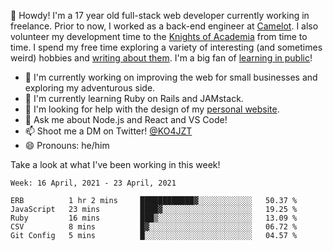 👋 Howdy! I'm a 17 year old full-stack web developer currently working in freelance. Prior to now, I worked as a back-end engineer at [Camelot](https://camelot.fm). I also volunteer my development time to the [Knights of Academia](https://knightsofacademia.org) from time to time. I spend my free time exploring a variety of interesting (and sometimes weird) hobbies and [writing about them](https://ko4jzt.tech). I'm a big fan of [learning in public](https://github.com/ko4jzt/digital-garden)!

* 🔭 I'm currently working on improving the web for small businesses and exploring my adventurous side.
* 🌱 I'm currently learning Ruby on Rails and JAMstack.
* 🤔 I'm looking for help with the design of my [personal website](https://ko4jzt.tech).
* 💬 Ask me about Node.js and React and VS Code!
* 📫 Shoot me a DM on Twitter! [@KO4JZT](https://twitter.com/ko4jzt)
* 😄 Pronouns: he/him

Take a look at what I've been working in this week!

<!--START_SECTION:waka-->
```text
Week: 16 April, 2021 - 23 April, 2021

ERB          1 hr 2 mins     ████████████▓░░░░░░░░░░░░   50.37 % 
JavaScript   23 mins         ████▓░░░░░░░░░░░░░░░░░░░░   19.25 % 
Ruby         16 mins         ███▒░░░░░░░░░░░░░░░░░░░░░   13.09 % 
CSV          8 mins          █▓░░░░░░░░░░░░░░░░░░░░░░░   06.72 % 
Git Config   5 mins          █░░░░░░░░░░░░░░░░░░░░░░░░   04.57 % 
```
<!--END_SECTION:waka-->
